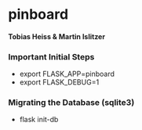 # pinboard

#### Tobias Heiss & Martin Islitzer

### Important Initial Steps
- export FLASK_APP=pinboard
- export FLASK_DEBUG=1

### Migrating the Database (sqlite3)
- flask init-db
